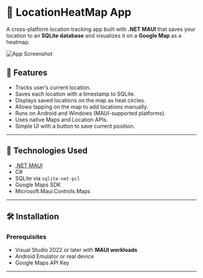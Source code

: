 # 📍 LocationHeatMap App

A cross-platform location tracking app built with **.NET MAUI** that saves your location to an **SQLite database** and visualizes it on a **Google Map** as a heatmap.

![App Screenshot](screenshot.png)

## 🚀 Features

- Tracks user’s current location.
- Saves each location with a timestamp to SQLite.
- Displays saved locations on the map as heat circles.
- Allows tapping on the map to add locations manually.
- Runs on Android and Windows (MAUI-supported platforms).
- Uses native Maps and Location APIs.
- Simple UI with a button to save current position.

---

## 🧰 Technologies Used

- [.NET MAUI](https://learn.microsoft.com/en-us/dotnet/maui/what-is-maui)
- C#
- SQLite via `sqlite-net-pcl`
- Google Maps SDK
- Microsoft.Maui.Controls.Maps

---

## 🛠️ Installation

### Prerequisites

- Visual Studio 2022 or later with **MAUI workloads**
- Android Emulator or real device
- Google Maps API Key

---
